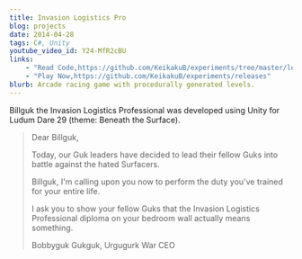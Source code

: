 ```yaml
---
title: Invasion Logistics Pro
blog: projects
date: 2014-04-28
tags: C#, Unity
youtube_video_id: Y24-MfR2cBU
links:
    - "Read Code,https://github.com/KeikakuB/experiments/tree/master/ludum-dare-29"
    - "Play Now,https://github.com/KeikakuB/experiments/releases"
blurb: Arcade racing game with procedurally generated levels.
---
```

Billguk the Invasion Logistics Professional was developed using Unity for Ludum Dare 29 (theme: Beneath the Surface).

<blockquote class="blockquote">
Dear Billguk,<BR>


Today, our Guk leaders have decided to lead their fellow Guks into battle against the hated Surfacers. <BR>


Billguk, I'm calling upon you now to perform the duty you've trained for your entire life. <BR>


I ask you to show your fellow Guks that the Invasion Logistics Professional diploma on your bedroom wall actually means something. <BR>


Bobbyguk Gukguk, Urgugurk War CEO
</blockquote>
